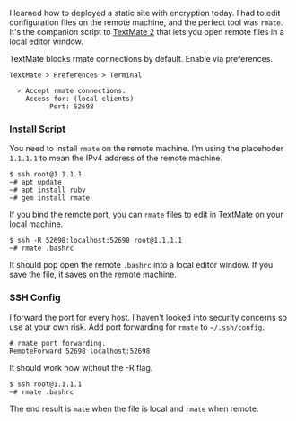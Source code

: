 I learned how to deployed a static site with encryption today. I had to edit configuration files on the remote machine, and the perfect tool was `rmate`. It's the companion script to [TextMate 2](http://macromates.com/download) that lets you open remote files in a local editor window. 

TextMate blocks rmate connections by default. Enable via preferences.

```
TextMate > Preferences > Terminal

  ✓ Accept rmate connections.
    Access for: (local clients)
          Port: 52698
```

### Install Script

You need to install `rmate` on the remote machine. I'm using the placehoder `1.1.1.1` to mean the IPv4 address of the remote machine. 

```
$ ssh root@1.1.1.1
~# apt update
~# apt install ruby
~# gem install rmate
```

If you bind the remote port, you can `rmate` files to edit in TextMate on your local machine.

```
$ ssh -R 52698:localhost:52698 root@1.1.1.1
~# rmate .bashrc
```

It should pop open the remote `.bashrc` into a local editor window. If you save the file, it saves on the remote machine.

### SSH Config

I forward the port for every host. I haven't looked into security concerns so use at your own risk. Add port forwarding for `rmate` to `~/.ssh/config`. 

```
# rmate port forwarding.
RemoteForward 52698 localhost:52698 
```

It should work now without the -R flag.

```
$ ssh root@1.1.1.1
~# rmate .bashrc
```

The end result is `mate` when the file is local and `rmate` when remote. 

